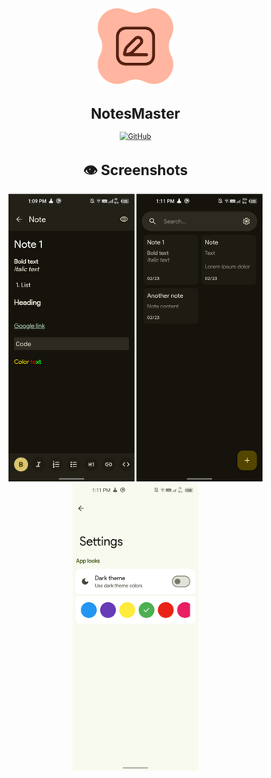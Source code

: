 <div align="center">
   <img src="repo_imgs/repo_app_icon.svg" alt="" width="150px">
</div>
<h1 align="center">
 NotesMaster
</h1>

<div align="center">
 <a href="https://github.com/PranshulGG/NotesMaster/releases"><img alt="GitHub" src="https://censorship.no/img/github-badge.png" height="80"/></a>
<br>

# 👁️ Screenshots

<div align="center">
<img src="repo_imgs/img_1.png"  width="250">
<img src="repo_imgs/Img_2.png"  width="250">
<img src="repo_imgs/Img_3.png"  width="250">

</div>